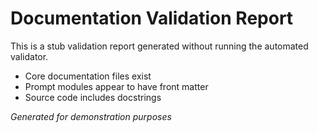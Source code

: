 # Documentation Validation Report

This is a stub validation report generated without running the automated validator.

- Core documentation files exist
- Prompt modules appear to have front matter
- Source code includes docstrings

*Generated for demonstration purposes*
